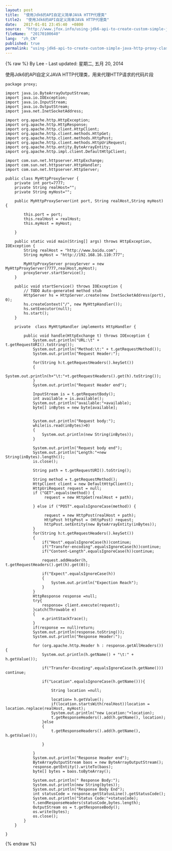 ```yaml
---
layout: post
title:  "使用Jdk6的API自定义简单JAVA HTTP代理类"
title2:  "使用Jdk6的API自定义简单JAVA HTTP代理类"
date:   2017-01-01 23:45:40  +0800
source:  "http://www.jfox.info/using-jdk6-api-to-create-custom-simple-java-http-proxy-class.html"
fileName:  "20170100640"
lang:  "zh_CN"
published: true
permalink: "using-jdk6-api-to-create-custom-simple-java-http-proxy-class.html"
---
```

{% raw %}
By Lee - Last updated: 星期二, 五月 20, 2014

使用Jdk6的API自定义JAVA HTTP代理类，用来代理HTTP请求的代码片段

    package proxy;
    
    import java.io.ByteArrayOutputStream;
    import java.io.IOException;
    import java.io.InputStream;
    import java.io.OutputStream;
    import java.net.InetSocketAddress;
    
    import org.apache.http.HttpException;
    import org.apache.http.HttpResponse;
    import org.apache.http.client.HttpClient;
    import org.apache.http.client.methods.HttpGet;
    import org.apache.http.client.methods.HttpPost;
    import org.apache.http.client.methods.HttpUriRequest;
    import org.apache.http.entity.ByteArrayEntity;
    import org.apache.http.impl.client.DefaultHttpClient;
    
    import com.sun.net.httpserver.HttpExchange;
    import com.sun.net.httpserver.HttpHandler;
    import com.sun.net.httpserver.HttpServer;
    
    public class MyHttpProxyServer {
    	private int port=7777;
    	private String realHost="";
    	private String myHost="";
    	
    	public MyHttpProxyServer(int port, String realHost,String myHost) {
    
    		this.port = port;
    		this.realHost = realHost;
    		this.myHost = myHost;
    		
    	}
    
    	public static void main(String[] args) throws HttpException, IOException {
    		String realHost = "http://www.baidu.com";
    		String myHost = "http://192.168.16.110:777";
    
    		MyHttpProxyServer proxyServer = new MyHttpProxyServer(7777,realHost,myHost);
    		proxyServer.startService();
    	}
    	
    	public void startService() throws IOException {
    		// TODO Auto-generated method stub
    		HttpServer hs = HttpServer.create(new InetSocketAddress(port), 0);
    		hs.createContext("/", new MyHttpHandler());
    		hs.setExecutor(null);
    		hs.start();
    	}
    
    	private  class MyHttpHandler implements HttpHandler {
    
    		public void handle(HttpExchange t) throws IOException {
    			System.out.println("URL:\t" + t.getRequestURI().toString());
    			System.out.println("Method:\t:" + t.getRequestMethod());
    			System.out.println("Request Header:");
    
    			for(String h:t.getRequestHeaders().keySet())
    			{
    				System.out.println(h+"\t:"+t.getRequestHeaders().get(h).toString());
    			}
    			System.out.println("Request Header end");
    
    			InputStream is = t.getRequestBody();
    			int available = is.available();
    			System.out.println("available:"+available);
    			byte[] inBytes = new byte[available];
    
    			
    			System.out.println("Request body:");
    			while(is.read(inBytes)>0)
    			{
    				System.out.println(new String(inBytes));
    			}
    
    			System.out.println("Request body end");
    			System.out.println("Length:"+new String(inBytes).length());
    			is.close();
    
    			String path = t.getRequestURI().toString();
    			
    			String method = t.getRequestMethod();
    			HttpClient client = new DefaultHttpClient();
    			HttpUriRequest request = null;
    			if ("GET".equals(method)) {
    				 request = new HttpGet(realHost + path);
    
    			} else if ("POST".equalsIgnoreCase(method)) {
    				
    				 request = new HttpPost(realHost + path);
    				 HttpPost httpPost = (HttpPost) request;
    				 httpPost.setEntity(new ByteArrayEntity(inBytes));
    			}
    			for(String h:t.getRequestHeaders().keySet())
    			{
    				if("Host".equalsIgnoreCase(h))continue;
    				if("Transfer-encoding".equalsIgnoreCase(h))continue;
    				if("Content-Length".equalsIgnoreCase(h))continue;
    				
    				request.addHeader(h, t.getRequestHeaders().get(h).get(0));
    				
    				if("Expect".equalsIgnoreCase(h))
    				{
    					System.out.println("Expection Reach");
    				}
    			}
    			HttpResponse response =null;
    			try{
    				response= client.execute(request);
    			}catch(Throwable e)
    			{
    				e.printStackTrace();
    			}
    			if(response == null)return;
    			System.out.println(response.toString());
    			System.out.println("Response Header:");
    			
    			for (org.apache.http.Header h : response.getAllHeaders()) {
    				System.out.println(h.getName() + "\t:" + h.getValue());
    
    				if("Transfer-Encoding".equalsIgnoreCase(h.getName())) continue;
    
    				if("Location".equalsIgnoreCase(h.getName())){
    					
    					String location =null;
    					
    					location= h.getValue();
    					if(location.startsWith(realHost))location = location.replace(realHost, myHost);
    					System.out.println("new Location:"+location);
    					t.getResponseHeaders().add(h.getName(), location);
    				}else
    				{
    					t.getResponseHeaders().add(h.getName(), h.getValue());
    
    				}
    				
    			}
    			System.out.println("Response Header end");
    			ByteArrayOutputStream baos = new ByteArrayOutputStream();
    			response.getEntity().writeTo(baos);
    			byte[] bytes = baos.toByteArray();
    
    			System.out.println(" Response Body:");
    			System.out.println(new String(bytes));
    			System.out.println("Response Body End");
    			int statusCode = response.getStatusLine().getStatusCode();
    			System.out.println("Status Code:"+statusCode);
    			t.sendResponseHeaders(statusCode,bytes.length);
    			OutputStream os = t.getResponseBody();
    			os.write(bytes);
    			os.close();
    		}
    	}
    
    }
{% endraw %}